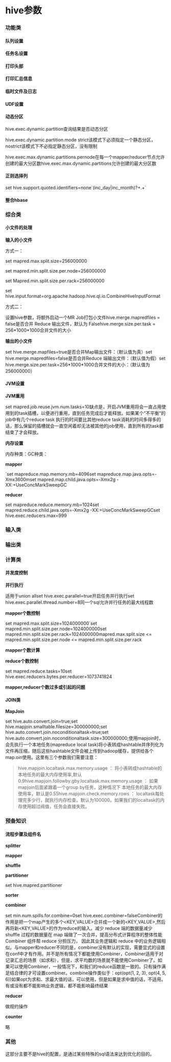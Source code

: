 # hive参数

### 功能类

#### 队列设置

#### 任务名设置

#### 打印头部

#### 打印汇总信息

#### 临时文件及日志

#### UDF设置

#### 动态分区

hive.exec.dynamic.partition查询结果是否动态分区

hive.exec.dynamic.partition.mode strict该模式下必须指定一个静态分区，nostrict该模式下不必指定静态分区，没有限制

hive.exec.max.dynamic.partitions.pernode在每一个mapper/reducer节点允许创建的最大分区数hive.exec.max.dynamic.partitions允许创建的最大分区数

#### 正则选择列

set hive.support.quoted.identifiers=none\`(inc\_day|inc\_month)?+.+\`

#### 整合hbase

### 综合类

#### 小文件的处理

**输入的小文件**

方式一：

set mapred.max.split.size=256000000

set mapred.min.split.size.per.node=256000000

set Mapred.min.split.size.per.rack=256000000

set hive.input.format=org.apache.hadoop.hive.ql.io.CombineHiveInputFormat

方式二：

设置hive参数，将额外启动一个MR Job打包小文件hive.merge.mapredfiles = false是否合并 Reduce 输出文件，默认为 Falsehive.merge.size.per.task = 256\*1000\*1000合并文件的大小

**输出的小文件**

set hive.merge.mapfiles=true是否合并Map输出文件：（默认值为真）set hive.merge.mapredfiles=false是否合并Reduce 端输出文件：（默认值为假）set hive.merge.size.per.task=256\*1000\*1000合并文件的大小：（默认值为 256000000）

#### JVM设置

**JVM重用**

set mapred.job.reuse.jvm.num.tasks=10缺点是，开启JVM重用将会一直占用使用到的task插槽，以便进行重用，直到任务完成后才能释放。如果某个“不平衡“的job中有几个reduce task 执行的时间要比其他reduce task消耗的时间多得多的话，那么保留的插槽就会一直空闲着却无法被其他的job使用，直到所有的task都结束了才会释放。

**内存设置**

内存种类：GC种类：

**mapper**

\`set mapreduce.map.memory.mb=4096set mapreduce.map.java.opts=-Xmx3600mset mapred.map.child.java.opts=-Xmx2g -XX:+UseConcMarkSweepGC

**reducer**

set mapreduce.reduce.memory.mb=1024set mapred.reduce.child.java.opts=-Xmx2g -XX:+UseConcMarkSweepGCset hive.exec.reducers.max=999

### 输入类

### 输出类

### 计算类

#### 并发度控制

**并行执行**

适用于union allset hive.exec.parallel=true开启任务并行执行set hive.exec.parallel.thread.number=8同一个sql允许并行任务的最大线程数

**mapper个数控制**

set mapred.max.split.size=1024000000\`set mapred.min.split.size.per.node=1024000000set mapred.min.split.size.per.rack=1024000000mapred.max.split.size <= mapred.min.split.size.per.node <= mapred.min.split.size.per.rack

**mapper个数计算**

**reduce个数控制**

set mapred.reduce.tasks=10set hive.exec.reducers.bytes.per.reducer=1073741824

**mapper,reducer个数过多或引起的问题**

#### JOIN类

**MapJoin**

set hive.auto.convert.join=true;set hive.mapjoin.smalltable.filesize=300000000;set hive.auto.convert.join.noconditionaltask=true;set hive.auto.convert.join.noconditionaltask.size=300000000;使用mapjoin时，会先执行一个本地任务(mapreduce local task)将小表转成hashtable并序列化为文件再压缩，随后这些hashtable文件会被上传到hadoop缓存，提供给各个map.oin使用。这里有三个参数我们需要注意：

> hive.mapjoin.localtask.max.memory.usage ： 将小表转成hashtable的本地任务的最大内存使用率,默认0.9hive.mapjoin.followby.gby.localtask.max.memory.usage ： 如果mapjoin后面紧跟着一个group by任务，这种情况下 本地任务的最大内存使用率，默认是0.55hive.mapjoin.check.memory.rows ： localtask每处理完多少行，就执行内存检查。默认为100000。如果我们的localtask的内存使用超过阀值，任务会直接失败。

### 预备知识

#### 流程步骤及组件名

**splitter**

**mapper**

**shuffle**

**partitioner**

set hive.mapred.partitioner

**sorter**

**combiner**

set min.num.spills.for.combine=0set hive.exec.combiner=falseCombiner的作用是把一个map产生的多个\<KEY,VALUE>合并成一个新的\<KEY,VALUE>,然后再将新\<KEY,VALUE>的作为reduce的输入。减少 reduce 端的数据量减少 shuffle 过程的数据量在 map 端做了一次合并，提高分布式计算程序的整体性能Combiner 组件帮 reduce 分担压力， 因此其业务逻辑和 reduce 中的业务逻辑相似。与mapper和reducer不同的是，combiner没有默认的实现，需要显式的设置在conf中才有作用。并不是所有情况下都能使用Combiner，Combiner适用于对记录汇总的场景（如求和），但是，求平均数的场景就不能使用Combiner了。如果可以使用Combiner，一般情况下，和我们的reduce函数是一致的。只有操作满足结合律的才可设置combiner。combine操作类似于：opt(opt(1, 2, 3), opt(4, 5, 6))如果opt为求和、求最大值的话，可以使用，但是如果是求中值的话，不适用。有或没有都不能影响业务逻辑，都不能影响最终结果

**reducer**

做规约操作

**counter**

略

### 其他

这部分主要不是hive的配置，是通过某些特殊的sql语法来达到优化的目的。
